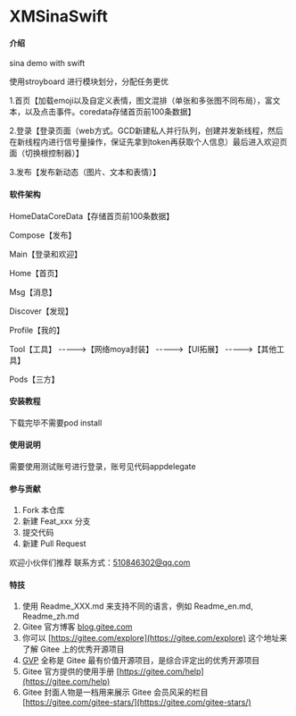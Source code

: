 # XMSinaSwift

#### 介绍
sina demo with swift 

使用stroyboard 进行模块划分，分配任务更优


1.首页【加载emoji以及自定义表情，图文混排（单张和多张图不同布局），富文本，以及点击事件。coredata存储首页前100条数据】

2.登录【登录页面（web方式。GCD新建私人并行队列，创建并发新线程，然后在新线程内进行信号量操作，保证先拿到token再获取个人信息）最后进入欢迎页面（切换根控制器）】

3.发布【发布新动态（图片、文本和表情）】


#### 软件架构
HomeDataCoreData【存储首页前100条数据】

Compose【发布】

Main【登录和欢迎】

Home【首页】

Msg【消息】

Discover【发现】

Profile【我的】

Tool【工具】
----->【网络moya封装】
----->【UI拓展】
----->【其他工具】


Pods【三方】


#### 安装教程

下载完毕不需要pod install


#### 使用说明

需要使用测试账号进行登录，账号见代码appdelegate

#### 参与贡献

1.  Fork 本仓库
2.  新建 Feat_xxx 分支
3.  提交代码
4.  新建 Pull Request

欢迎小伙伴们推荐
联系方式：510846302@qq.com

#### 特技

1.  使用 Readme\_XXX.md 来支持不同的语言，例如 Readme\_en.md, Readme\_zh.md
2.  Gitee 官方博客 [blog.gitee.com](https://blog.gitee.com)
3.  你可以 [https://gitee.com/explore](https://gitee.com/explore) 这个地址来了解 Gitee 上的优秀开源项目
4.  [GVP](https://gitee.com/gvp) 全称是 Gitee 最有价值开源项目，是综合评定出的优秀开源项目
5.  Gitee 官方提供的使用手册 [https://gitee.com/help](https://gitee.com/help)
6.  Gitee 封面人物是一档用来展示 Gitee 会员风采的栏目 [https://gitee.com/gitee-stars/](https://gitee.com/gitee-stars/)
